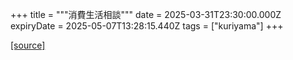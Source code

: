 +++
title = """消費生活相談"""
date = 2025-03-31T23:30:00.000Z
expiryDate = 2025-05-07T13:28:15.440Z
tags = ["kuriyama"]
+++


[[source]](https://www.town.kuriyama.hokkaido.jp/soshiki/51/54.html)
